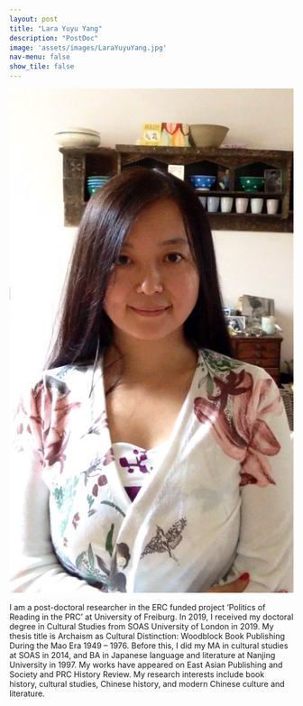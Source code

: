 ```yaml
---
layout: post
title: "Lara Yuyu Yang"
description: "PostDoc"
image: 'assets/images/LaraYuyuYang.jpg'
nav-menu: false
show_tile: false
---
```

<div class="row">
<span class="image left"><img src="/assets/images/LaraYuyuYang.jpg" alt="" title="" style=""></span>

I am a post-doctoral researcher in the ERC funded project ‘Politics of Reading in the PRC’ at University of Freiburg. In 2019, I received my doctoral degree in Cultural Studies from SOAS University of London in 2019. My thesis title is Archaism as Cultural Distinction: Woodblock Book Publishing During the Mao Era 1949 – 1976. Before this, I did my MA in cultural studies at SOAS in 2014, and BA in Japanese language and literature at Nanjing University in 1997. My works have appeared on East Asian Publishing and Society and PRC History Review. My research interests include book history, cultural studies, Chinese history, and modern Chinese culture and literature.
</div>
